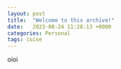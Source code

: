 ```yaml
---
layout: post
title:  "Welcome to this archive!"
date:   2023-08-24 11:28:13 +0000
categories: Personal
tags: coise
---
```


oioi